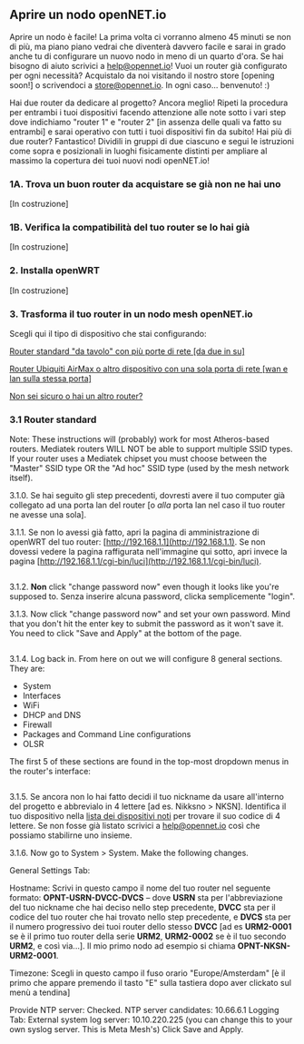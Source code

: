 ## Aprire un nodo openNET.io

Aprire un nodo è facile! La prima volta ci vorranno almeno 45 minuti se non di più, ma piano piano vedrai che diventerà davvero facile e sarai in grado anche tu di configurare un nuovo nodo in meno di un quarto d'ora. Se hai bisogno di aiuto scrivici a [help@opennet.io](mailto:help@opennet.io)! Vuoi un router già configurato per ogni necessità? Acquistalo da noi visitando il nostro store [opening soon!] o scrivendoci a [store@opennet.io](mailto:store@opennet.io). In ogni caso... benvenuto! :)

Hai due router da dedicare al progetto? Ancora meglio! Ripeti la procedura per entrambi i tuoi dispositivi facendo attenzione alle note sotto i vari step dove indichiamo "router 1" e "router 2" [in assenza delle quali va fatto su entrambi] e sarai operativo con tutti i tuoi dispositivi fin da subito! Hai più di due router? Fantastico! Dividili in gruppi di due ciascuno e segui le istruzioni come sopra e posizionali in luoghi fisicamente distinti per ampliare al massimo la copertura dei tuoi nuovi nodi openNET.io!

### 1A. Trova un buon router da acquistare se già non ne hai uno

[In costruzione]

### 1B. Verifica la compatibilità del tuo router se lo hai già

[In costruzione]

### 2. Installa openWRT

[In costruzione]

### 3. Trasforma il tuo router in un nodo mesh openNET.io

Scegli qui il tipo di dispositivo che stai configurando:

[Router standard "da tavolo" con più porte di rete [da due in su]](#router-standard)

[Router Ubiquiti AirMax o altro dispositivo con una sola porta di rete [wan e lan sulla stessa porta]](#router-ubiquiti)

[Non sei sicuro o hai un altro router?](#altri-router)

### 3.1 Router standard

Note: These instructions will (probably) work for most Atheros-based routers. Mediatek routers WILL NOT be able to support multiple SSID types. If your router uses a Mediatek chipset you must choose between the "Master" SSID type OR the "Ad hoc" SSID type (used by the mesh network itself).

3.1.0. Se hai seguito gli step precedenti, dovresti avere il tuo computer già collegato ad una porta lan del router [o _alla_ porta lan nel caso il tuo router ne avesse una sola].

3.1.1. Se non lo avessi già fatto, apri la pagina di amministrazione di openWRT del tuo router: [http://192.168.1.1](http://192.168.1.1). Se non dovessi vedere la pagina raffigurata nell'immagine qui sotto, apri invece la pagina [http://192.168.1.1/cgi-bin/luci](http://192.168.1.1/cgi-bin/luci).

<img src="https://static.wixstatic.com/media/d29986_7f72f1229e9747b583f8567e1b5172db~mv2.png/v1/fill/w_976,h_513,al_c,lg_1/d29986_7f72f1229e9747b583f8567e1b5172db~mv2.png" alt="" class="inline"/>

3.1.2. **Non** click "change password now" even though it looks like you're supposed to. Senza inserire alcuna password, clicka semplicemente "login".

3.1.3. Now click "change password now" and set your own password. Mind that you don't hit the enter key to submit the password as it won't save it. You need to click "Save and Apply" at the bottom of the page.

<img src="https://static.wixstatic.com/media/d29986_36fa8200deb54270be1f5a20a40fcc74~mv2.png/v1/fill/w_976,h_525,al_c,lg_1/d29986_36fa8200deb54270be1f5a20a40fcc74~mv2.png" alt="" class="inline"/>

3.1.4. Log back in. From here on out we will configure 8 general sections. They are:

+ System
+ Interfaces
+ WiFi
+ DHCP and DNS
+ Firewall
+ Packages and Command Line configurations
+ OLSR

The first 5 of these sections are found in the top-most dropdown menus in the router's interface:

<img src="https://static.wixstatic.com/media/d29986_a728f3094b8a4d73a93917a5e7b8a8e8~mv2.png/v1/fill/w_596,h_400,al_c,lg_1/d29986_a728f3094b8a4d73a93917a5e7b8a8e8~mv2.png" alt="" class="inline"/>

3.1.5. Se ancora non lo hai fatto decidi il tuo nickname da usare all'interno del progetto e abbrevialo in 4 lettere [ad es. Nikksno > NKSN]. Identifica il tuo dispositivo nella [lista dei dispositivi noti](#) per trovare il suo codice di 4 lettere. Se non fosse già listato scrivici a [help@opennet.io](mailto:help@opennet.io) così che possiamo stabilirne uno insieme.

3.1.6. Now go to System > System. Make the following changes.

General Settings Tab:

Hostname:  Scrivi in questo campo il nome del tuo router nel seguente formato: **OPNT-USRN-DVCC-DVCS** – dove **USRN** sta per l'abbreviazione del tuo nickname che hai deciso nello step precedente, **DVCC** sta per il codice del tuo router che hai trovato nello step precedente, e **DVCS** sta per il numero progressivo dei tuoi router dello stesso **DVCC** [ad es **URM2-0001** se è il primo tuo router della serie **URM2**, **URM2-0002** se è il tuo secondo **URM2**, e così via...]. Il mio primo nodo ad esempio si chiama **OPNT-NKSN-URM2-0001**.

Timezone: Scegli in questo campo il fuso orario "Europe/Amsterdam" [è il primo che appare premendo il tasto "E" sulla tastiera dopo aver clickato sul menù a tendina]

Provide NTP server: Checked.
NTP server candidates: 10.66.6.1
Logging Tab:
External system log server: 10.10.220.225 (you can change this to your own syslog server. This is Meta Mesh's)
Click Save and Apply.
